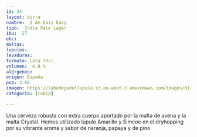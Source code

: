 ```yaml
---
id: 34
layout: birra
nombre:  I Am Easy Easy
tipo:  India Pale Lager
ibu:  27
ebc:
maltas: 
lupulos: 
levaduras: 
formato: Lata 33cl.
volumen:  6,8 %
alergenos: 
origen: España
pvp: 3.60
imagen: https://labodegadellupulo.s3.eu-west-3.amazonaws.com/images/birras/iameasyeasy.jpg
categoria: [rubia]

---
```

Una cerveza robusta con extra cuerpo aportado por la malta de avena y la malta Crystal. Hemos utilizado lúpulo Amarillo y Simcoe en el dryhopping por su vibrante aroma y sabor de naranja, papaya y de pino

























